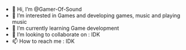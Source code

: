 - 👋 Hi, I’m @Gamer-Of-Sound
- 👀 I’m interested in Games and developing games, music and playing music
- 🌱 I’m currently learning Game development
- 💞️ I’m looking to collaborate on : IDK
- 📫 How to reach me : IDK

<!---
Gamer-Of-Sound/Gamer-Of-Sound is a ✨ special ✨ repository because its `README.md` (this file) appears on your GitHub profile.
You can click the Preview link to take a look at your changes.
--->
